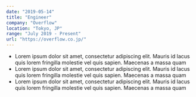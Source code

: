 ```yaml
---
date: "2019-05-14"
title: "Engineer"
company: "Overflow"
location: "Tokyo, JP"
range: "July 2019 - Present"
url: "https://overflow.co.jp/"
---
```


- Lorem ipsum dolor sit amet, consectetur adipiscing elit. Mauris id lacus quis lorem fringilla molestie vel quis sapien. Maecenas a massa quam
- Lorem ipsum dolor sit amet, consectetur adipiscing elit. Mauris id lacus quis lorem fringilla molestie vel quis sapien. Maecenas a massa quam
- Lorem ipsum dolor sit amet, consectetur adipiscing elit. Mauris id lacus quis lorem fringilla molestie vel quis sapien. Maecenas a massa quam
